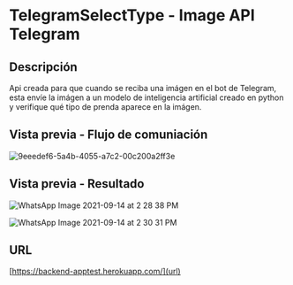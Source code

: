# TelegramSelectType - Image API Telegram

## Descripción
Api creada para que cuando se reciba una imágen en el bot de Telegram, esta envíe la imágen a un modelo de inteligencia artificial creado en python y verifique qué tipo de prenda aparece en la imágen.

## Vista previa - Flujo de comuniación

![9eeedef6-5a4b-4055-a7c2-00c200a2ff3e](https://user-images.githubusercontent.com/67478427/133321347-3aee8aae-166a-4e61-a9de-4b57921a0c01.jpg)

## Vista previa - Resultado

![WhatsApp Image 2021-09-14 at 2 28 38 PM](https://user-images.githubusercontent.com/67478427/133321692-6193e086-a514-4956-9cbb-ed6fb6667101.jpeg)

![WhatsApp Image 2021-09-14 at 2 30 31 PM](https://user-images.githubusercontent.com/67478427/133321889-1074e9f9-b5f0-4eda-9f9e-4c41f0790817.jpeg)

## URL

[https://backend-apptest.herokuapp.com/](url)
